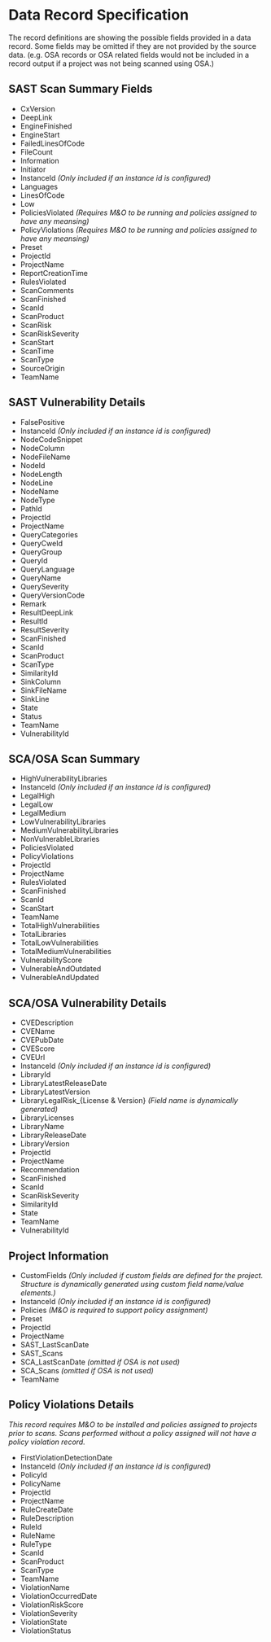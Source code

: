 # Data Record Specification

The record definitions are showing the possible fields provided in a data record.  Some fields may be omitted if they are not provided
by the source data.  (e.g. OSA records or OSA related fields would not be included in a record output if a project was not being scanned
using OSA.)



## SAST Scan Summary Fields

* CxVersion
* DeepLink
* EngineFinished
* EngineStart
* FailedLinesOfCode
* FileCount
* Information
* Initiator
* InstanceId *(Only included if an instance id is configured)*
* Languages
* LinesOfCode
* Low
* PoliciesViolated *(Requires M&O to be running and policies assigned to have any meansing)*
* PolicyViolations *(Requires M&O to be running and policies assigned to have any meansing)*
* Preset
* ProjectId
* ProjectName
* ReportCreationTime
* RulesViolated
* ScanComments
* ScanFinished
* ScanId
* ScanProduct
* ScanRisk
* ScanRiskSeverity
* ScanStart
* ScanTime
* ScanType
* SourceOrigin
* TeamName


## SAST Vulnerability Details

* FalsePositive
* InstanceId *(Only included if an instance id is configured)*
* NodeCodeSnippet
* NodeColumn
* NodeFileName
* NodeId
* NodeLength
* NodeLine
* NodeName
* NodeType
* PathId
* ProjectId
* ProjectName
* QueryCategories
* QueryCweId
* QueryGroup
* QueryId
* QueryLanguage
* QueryName
* QuerySeverity
* QueryVersionCode
* Remark
* ResultDeepLink
* ResultId
* ResultSeverity
* ScanFinished
* ScanId
* ScanProduct
* ScanType
* SimilarityId
* SinkColumn
* SinkFileName
* SinkLine
* State
* Status
* TeamName
* VulnerabilityId


## SCA/OSA Scan Summary

* HighVulnerabilityLibraries
* InstanceId *(Only included if an instance id is configured)*
* LegalHigh
* LegalLow
* LegalMedium
* LowVulnerabilityLibraries
* MediumVulnerabilityLibraries
* NonVulnerableLibraries
* PoliciesViolated
* PolicyViolations
* ProjectId
* ProjectName
* RulesViolated
* ScanFinished
* ScanId
* ScanStart
* TeamName
* TotalHighVulnerabilities
* TotalLibraries
* TotalLowVulnerabilities
* TotalMediumVulnerabilities
* VulnerabilityScore
* VulnerableAndOutdated
* VulnerableAndUpdated


## SCA/OSA Vulnerability Details

* CVEDescription
* CVEName
* CVEPubDate
* CVEScore
* CVEUrl
* InstanceId *(Only included if an instance id is configured)*
* LibraryId
* LibraryLatestReleaseDate
* LibraryLatestVersion
* LibraryLegalRisk_{License & Version} *(Field name is dynamically generated)*
* LibraryLicenses
* LibraryName
* LibraryReleaseDate
* LibraryVersion
* ProjectId
* ProjectName
* Recommendation
* ScanFinished
* ScanId
* ScanRiskSeverity
* SimilarityId
* State
* TeamName
* VulnerabilityId


## Project Information

* CustomFields *(Only included if custom fields are defined for the project.  Structure is dynamically generated using custom field name/value elements.)*
* InstanceId *(Only included if an instance id is configured)*
* Policies *(M&O is required to support policy assignment)*
* Preset
* ProjectId
* ProjectName
* SAST_LastScanDate
* SAST_Scans
* SCA_LastScanDate *(omitted if OSA is not used)*
* SCA_Scans *(omitted if OSA is not used)*
* TeamName

## Policy Violations Details

*This record requires M&O to be installed and policies assigned to projects prior to scans.  Scans performed without a policy assigned will not have a policy
violation record.*

* FirstViolationDetectionDate
* InstanceId *(Only included if an instance id is configured)*
* PolicyId
* PolicyName
* ProjectId
* ProjectName
* RuleCreateDate
* RuleDescription
* RuleId
* RuleName
* RuleType
* ScanId
* ScanProduct
* ScanType
* TeamName
* ViolationName
* ViolationOccurredDate
* ViolationRiskScore
* ViolationSeverity
* ViolationState
* ViolationStatus





